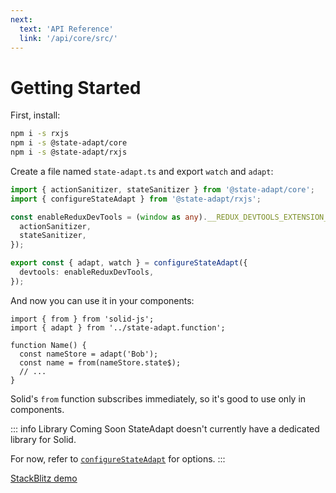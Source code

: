 ```yaml
---
next:
  text: 'API Reference'
  link: '/api/core/src/'
---
```


# Getting Started

First, install:

```sh
npm i -s rxjs
npm i -s @state-adapt/core
npm i -s @state-adapt/rxjs
```

Create a file named `state-adapt.ts` and export `watch` and `adapt`:

```ts
import { actionSanitizer, stateSanitizer } from '@state-adapt/core';
import { configureStateAdapt } from '@state-adapt/rxjs';

const enableReduxDevTools = (window as any).__REDUX_DEVTOOLS_EXTENSION__?.({
  actionSanitizer,
  stateSanitizer,
});

export const { adapt, watch } = configureStateAdapt({
  devtools: enableReduxDevTools,
});
```

And now you can use it in your components:

```tsx
import { from } from 'solid-js';
import { adapt } from '../state-adapt.function';

function Name() {
  const nameStore = adapt('Bob');
  const name = from(nameStore.state$);
  // ...
}
```

Solid's `from` function subscribes immediately, so it's good to use only in components.

::: info Library Coming Soon
StateAdapt doesn't currently have a dedicated library for Solid.

For now, refer to [`configureStateAdapt`](/api/rxjs/index/configureStateAdapt) for options.
:::

[StackBlitz demo](https://stackblitz.com/edit/solidjs-templates-oc7ivf?file=src%2Fadapt.function.ts)
